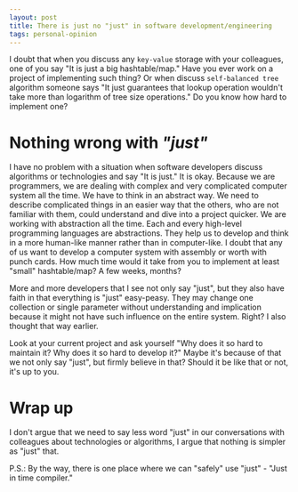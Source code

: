 ```yaml
---
layout: post
title: There is just no "just" in software development/engineering
tags: personal-opinion
---
```


I doubt that when you discuss any `key-value` storage with your colleagues, one of you say "It is just a big hashtable/map." Have you ever work on a project of implementing such thing? Or when discuss `self-balanced tree` algorithm someone says "It just guarantees that lookup operation wouldn't take more than logarithm of tree size operations." Do you know how hard to implement one?

# Nothing wrong with *"just"*

I have no problem with a situation when software developers discuss algorithms or technologies and say "It is just." It is okay. Because we are programmers, we are dealing with complex and very complicated computer system all the time. We have to think in an abstract way. We need to describe complicated things in an easier way that the others, who are not familiar with them, could understand and dive into a project quicker. We are working with abstraction all the time. Each and every high-level programming languages are abstractions. They help us to develop and think in a more human-like manner rather than in computer-like. I doubt that any of us want to develop a computer system with assembly or worth with punch cards. How much time would it take from you to implement at least "small" hashtable/map? A few weeks, months?

More and more developers that I see not only say "just", but they also have faith in that everything is "just" easy-peasy. They may change one collection or single parameter without understanding and implication because it might not have such influence on the entire system. Right? I also thought that way earlier.

Look at your current project and ask yourself "Why does it so hard to maintain it? Why does it so hard to develop it?" Maybe it's because of that we not only say "just", but firmly believe in that? Should it be like that or not, it's up to you.

# Wrap up

I don't argue that we need to say less word "just" in our conversations with colleagues about technologies or algorithms, I argue that nothing is simpler as "just" that.

P.S.: By the way, there is one place where we can "safely" use "just" - "Just in time compiler."
